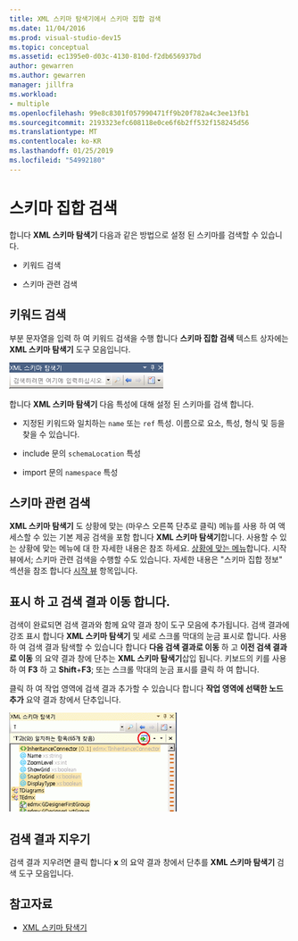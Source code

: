```yaml
---
title: XML 스키마 탐색기에서 스키마 집합 검색
ms.date: 11/04/2016
ms.prod: visual-studio-dev15
ms.topic: conceptual
ms.assetid: ec1395e0-d03c-4130-810d-f2db656937bd
author: gewarren
ms.author: gewarren
manager: jillfra
ms.workload:
- multiple
ms.openlocfilehash: 99e8c8301f057990471ff9b20f782a4c3ee13fb1
ms.sourcegitcommit: 2193323efc608118e0ce6f6b2ff532f158245d56
ms.translationtype: MT
ms.contentlocale: ko-KR
ms.lasthandoff: 01/25/2019
ms.locfileid: "54992180"
---
```

# <a name="search-the-schema-set"></a>스키마 집합 검색

합니다 **XML 스키마 탐색기** 다음과 같은 방법으로 설정 된 스키마를 검색할 수 있습니다.

-   키워드 검색

-   스키마 관련 검색

## <a name="keyword-search"></a>키워드 검색

 부분 문자열을 입력 하 여 키워드 검색을 수행 합니다 **스키마 집합 검색** 텍스트 상자에는 **XML 스키마 탐색기** 도구 모음입니다.

 ![XML 스키마 탐색기 키워드 검색](../xml-tools/media/schemaexplorersearch.gif)

 합니다 **XML 스키마 탐색기** 다음 특성에 대해 설정 된 스키마를 검색 합니다.

-   지정된 키워드와 일치하는 `name` 또는 `ref` 특성. 이름으로 요소, 특성, 형식 및 등을 찾을 수 있습니다.

-   include 문의 `schemaLocation` 특성

-   import 문의 `namespace` 특성

## <a name="schema-specific-search"></a>스키마 관련 검색

 **XML 스키마 탐색기** 도 상황에 맞는 (마우스 오른쪽 단추로 클릭) 메뉴를 사용 하 여 액세스할 수 있는 기본 제공 검색을 포함 합니다 **XML 스키마 탐색기**합니다. 사용할 수 있는 상황에 맞는 메뉴에 대 한 자세한 내용은 참조 하세요. [상황에 맞는 메뉴](../xml-tools/context-menus-xml-schema-explorer.md)합니다. 시작 뷰에서; 스키마 관련 검색을 수행할 수도 있습니다. 자세한 내용은 "스키마 집합 정보" 섹션을 참조 합니다 [시작 뷰](../xml-tools/start-view.md) 항목입니다.

## <a name="display-and-navigate-search-results"></a>표시 하 고 검색 결과 이동 합니다.

 검색이 완료되면 검색 결과와 함께 요약 결과 창이 도구 모음에 추가됩니다. 검색 결과에 강조 표시 합니다 **XML 스키마 탐색기** 및 세로 스크롤 막대의 눈금 표시로 합니다. 사용 하 여 검색 결과 탐색할 수 있습니다 합니다 **다음 검색 결과로 이동** 하 고 **이전 검색 결과로 이동** 의 요약 결과 창에 단추는 **XML 스키마 탐색기**삽입 됩니다. 키보드의 키를 사용 하 여 **F3** 하 고 **Shift**+**F3**; 또는 스크롤 막대의 눈금 표시를 클릭 하 여 합니다.

 클릭 하 여 작업 영역에 검색 결과 추가할 수 있습니다 합니다 **작업 영역에 선택한 노드 추가** 요약 결과 창에서 단추입니다.

 ![XML 스키마 탐색기 검색 결과](../xml-tools/media/schemaexplorersearchresult.gif)

## <a name="clear-search-results"></a>검색 결과 지우기

 검색 결과 지우려면 클릭 합니다 **x** 의 요약 결과 창에서 단추를 **XML 스키마 탐색기** 검색 도구 모음입니다.

## <a name="see-also"></a>참고자료

- [XML 스키마 탐색기](../xml-tools/xml-schema-explorer.md)